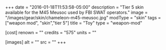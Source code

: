 +++
date = "2016-01-18T11:53:58-05:00"
description = "Tier 5 skin available for the M45 Meusoc used by FBI SWAT operators."
image = "/images/gear/skin/chameleon-m45-meusoc.jpg"
modType = "skin"
tags = ["weapon mod", "skin","tier 5"]
title = "Toy"
type = "weapon-mod"

[cost]
  renown = ""
  credits = "575"
  units = ""

[images]
  alt = ""
  src = ""
+++
